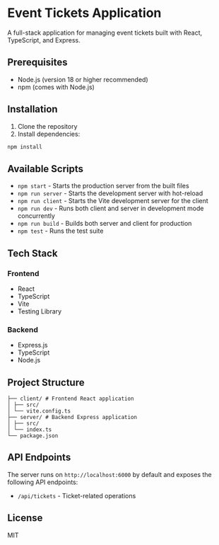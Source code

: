 # Event Tickets Application

A full-stack application for managing event tickets built with React, TypeScript, and Express.

## Prerequisites

- Node.js (version 18 or higher recommended)
- npm (comes with Node.js)

## Installation

1. Clone the repository
2. Install dependencies:

```bash
npm install
```

## Available Scripts

- `npm start` - Starts the production server from the built files
- `npm run server` - Starts the development server with hot-reload
- `npm run client` - Starts the Vite development server for the client
- `npm run dev` - Runs both client and server in development mode concurrently
- `npm run build` - Builds both server and client for production
- `npm test` - Runs the test suite

## Tech Stack

### Frontend
- React
- TypeScript
- Vite
- Testing Library

### Backend
- Express.js
- TypeScript
- Node.js

## Project Structure

```
├── client/ # Frontend React application
│ ├── src/
│ └── vite.config.ts
├── server/ # Backend Express application
│ ├── src/
│ └── index.ts
└── package.json
```

## API Endpoints

The server runs on `http://localhost:6000` by default and exposes the following API endpoints:

- `/api/tickets` - Ticket-related operations

## License

MIT
